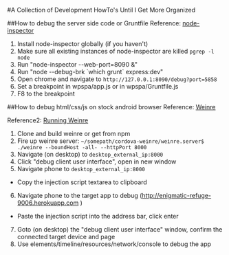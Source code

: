 #A Collection of Development HowTo's Until I Get More Organized

##How to debug the server side code or Gruntfile
Reference: [node-inspector](https://github.com/node-inspector/node-inspector)

1. Install node-inspector globally \(if you haven't\)
2. Make sure all existing instances of node-inspector are killed `pgrep -l node`
3. Run "node-inspector --web-port=8090 &"
4. Run "node --debug-brk \`which grunt\` express:dev"
5. Open chrome and navigate to `http://127.0.0.1:8090/debug?port=5858`
6. Set a breakpoint in wpspa/app.js or in wpspa/Gruntfile.js
7. F8 to the breakpoint

##How to debug html/css/js on stock android browser
Reference: [Weinre](http://people.apache.org/~pmuellr/weinre/docs/latest/)

Reference2: [Running Weinre](http://people.apache.org/~pmuellr/weinre/docs/latest/Running.html)

1. Clone and build weinre or get from npm
2. Fire up weinre server: `~/somepath/cordova-weinre/weinre.server$ ./weinre --boundHost -all- --httpPort 8000`
3. Navigate \(on desktop\) to `desktop_external_ip:8000`
4. Click "debug client user interface", open in new window
5. Navigate phone to `desktop_external_ip:8000`
  * Copy the injection script textarea to clipboard
6. Navigate phone to the target app to debug \(http://enigmatic-refuge-9006.herokuapp.com \)
  * Paste the injection script into the address bar, click enter
7. Goto \(on desktop\) the "debug client user interface" window, confirm the connected target device and page
8. Use elements/timeline/resources/network/console to debug the app